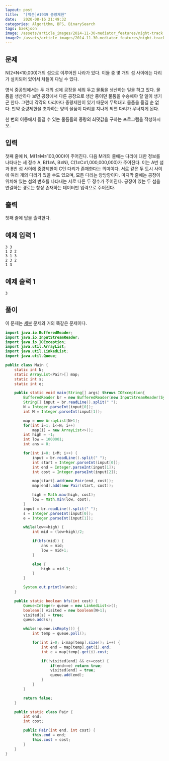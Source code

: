```yaml
---
layout: post
title:  "[백준]#1939 중량제한"
date:   2020-08-16 21:49:32
categories: Algorithm, BFS, BinarySearch
tags: baekjoon
image: /assets/article_images/2014-11-30-mediator_features/night-track.JPG
image2: /assets/article_images/2014-11-30-mediator_features/night-track-mobile.JPG
---
```


문제
--------------------

N(2≤N≤10,000)개의 섬으로 이루어진 나라가 있다. 이들 중 몇 개의 섬 사이에는 다리가 설치되어 있어서 차들이 다닐 수 있다.

영식 중공업에서는 두 개의 섬에 공장을 세워 두고 물품을 생산하는 일을 하고 있다. 물품을 생산하다 보면 공장에서 다른 공장으로 생산 중이던 물품을 수송해야 할 일이 생기곤 한다. 그런데 각각의 다리마다 중량제한이 있기 때문에 무턱대고 물품을 옮길 순 없다. 만약 중량제한을 초과하는 양의 물품이 다리를 지나게 되면 다리가 무너지게 된다.

한 번의 이동에서 옮길 수 있는 물품들의 중량의 최댓값을 구하는 프로그램을 작성하시오.

입력
---------------------------

첫째 줄에 N, M(1≤M≤100,000)이 주어진다. 다음 M개의 줄에는 다리에 대한 정보를 나타내는 세 정수 A, B(1≤A, B≤N), C(1≤C≤1,000,000,000)가 주어진다. 이는 A번 섬과 B번 섬 사이에 중량제한이 C인 다리가 존재한다는 의미이다. 서로 같은 두 도시 사이에 여러 개의 다리가 있을 수도 있으며, 모든 다리는 양방향이다. 마지막 줄에는 공장이 위치해 있는 섬의 번호를 나타내는 서로 다른 두 정수가 주어진다. 공장이 있는 두 섬을 연결하는 경로는 항상 존재하는 데이터만 입력으로 주어진다.

출력
----------------

첫째 줄에 답을 출력한다.

예제 입력 1 
----------------------

```
3 3
1 2 2
3 1 3
2 3 2
1 3
```

예제 출력 1 
------------------------

```
3
```

풀이
--------------------------

이 문제는 [세부](https://pss407.github.io/algorithm,/bfs,/binarysearch/2020/08/16/%EB%B0%B1%EC%A4%80-13905.-13905.html) 문제와 거의 똑같은 문제이다.

```java
import java.io.BufferedReader;
import java.io.InputStreamReader;
import java.io.IOException;
import java.util.ArrayList;
import java.util.LinkedList;
import java.util.Queue;

public class Main {
    static int N;
    static ArrayList<Pair>[] map;
    static int s;
    static int e;

    public static void main(String[] args) throws IOException{
        BufferedReader br = new BufferedReader(new InputStreamReader(System.in));
        String[] input = br.readLine().split(" ");
        N = Integer.parseInt(input[0]);
        int M = Integer.parseInt(input[1]);

        map = new ArrayList[N+1];
        for(int i=1; i<=N; i++)
            map[i] = new ArrayList<>();
        int high = -1;
        int low = 1000001;
        int ans = 0;

        for(int i=0; i<M; i++) {
            input = br.readLine().split(" ");
            int start = Integer.parseInt(input[0]);
            int end = Integer.parseInt(input[1]);
            int cost = Integer.parseInt(input[2]);

            map[start].add(new Pair(end, cost));
            map[end].add(new Pair(start, cost));

            high = Math.max(high, cost);
            low = Math.min(low, cost);
        }
        input = br.readLine().split(" ");
        s = Integer.parseInt(input[0]);
        e = Integer.parseInt(input[1]);

        while(low<=high) {
            int mid = (low+high)/2;

            if(bfs(mid)) {
                ans = mid;
                low = mid+1;
            }

            else {
                high = mid-1;
            }
        }

        System.out.println(ans);
    }

    public static boolean bfs(int cost) {
        Queue<Integer> queue = new LinkedList<>();
        boolean[] visited = new boolean[N+1];
        visited[s] = true;
        queue.add(s);

        while(!queue.isEmpty()) {
            int temp = queue.poll();

            for(int i=0; i<map[temp].size(); i++) {
                int end = map[temp].get(i).end;
                int c = map[temp].get(i).cost;

                if(!visited[end] && c>=cost) {
                    if(end==e) return true;
                    visited[end] = true;
                    queue.add(end);
                }
            }
        }

        return false;
    }

    public static class Pair {
        int end;
        int cost;

        public Pair(int end, int cost) {
            this.end = end;
            this.cost = cost;
        }
    }
}
```
